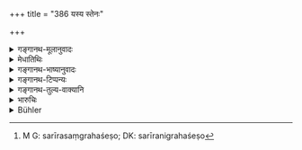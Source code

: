 +++
title = "386 यस्य स्तेनः"

+++

<details><summary>गङ्गानथ-मूलानुवादः</summary>

That king in whose town there is no thief, no adulterer, no defamer, no criminal, no assaulter,—attains the regions of Indra.—(386)
</details>

<details><summary>मेधातिथिः</summary>

**यस्य** राज्ञः **पुरे** देशे राष्ट्रे **स्तेनश्** चौरो **नास्ति** स शक्रस्येन्द्रस्य लोकं स्थानं भजते स्वर्गं प्राप्नोति । नान्यस्त्रीगो, अन्यस्य या स्त्री भार्यावरुद्धा पुनर्भूर् वा, स्त्रीग्रहणम् अभार्याया अप्य् असंबन्धिन्याः प्रतिषेधार्थम् । **दुष्ट्वाक्** त्रिविधस्याक्रोशस्य कर्ता । **साहसिक** उक्तः । दण्डेन हन्ति दण्डपारुष्यकृत् । **शक्रलोकभाग्** इति सर्वत्रानुषङ्गः । स्तेनादीनां स्त्रीसंग्रहशेषो[^३०६] ऽयम् अर्थवादः ॥ ८.३८६ ॥


[^३०६]:
     M G: sarīrasaṃgrahaśeṣo; DK: sarīranigrahaśeṣo
</details>

<details><summary>गङ्गानथ-भाष्यानुवादः</summary>

That king in whoso ‘*town*’—kingdom—there is no thief, reaches the ‘*regions of Indra*’—heaven.

‘*No adulterer*’—who has no intercourse with a married woman, or to one married a second time. The mention of the ‘*woman*’ indicates that the prohibition applies to the case of all such women as are not one’s own wife, and are not related to him.

‘*Defamer*’—the man who commits the three kinds of defamation.

‘*Criminal*’—already described above.

‘*Assaulter*’—who commits physical violence.

‘*Attains the regions of Indra*’—is to be construed with each of the phrases.

This verse constitutes a hortatory supplement to the injunctions regarding the punishing of thieves and others.—(386)
</details>

<details><summary>गङ्गानथ-टिप्पन्यः</summary>

This verse is quoted in *Vivādaratnākara*, (p. 408), which adds the following notes:—‘*Duṣṭavāk*,’ defamer of people,—‘*daṇḍaghna*,’ one who strikes people with a stick, *i.e*., an assaulter;—and in
*Vivādacintāmaṇi* (p. 264).
</details>

<details><summary>गङ्गानथ-तुल्य-वाक्यानि</summary>

**(verses 8.386-387)  
**

*Viṣṇu* (5.196).—‘The King in whose dominion there exists neither thief,
nor adulterer, nor calumniator, nor robber, nor murderer, attains the world of Indra.’

*Cf*. The Upaniṣad text, where a king is represented as saying—‘In my
realm there is no thief, no miser, no drunkard, none who is not tending the Fires, nor any illiterate person, no female libertine,—whence then can there be any male libertine.’

*Yama* (Vivādaratnākara, p. 408).—‘Wicked persons, criminals, rogues,
gamblers, oppressors,—that King in whose realm these persons are not found becomes entitled to the realm of India.’

*Nārada* (18.7-8).—‘Whenever wicked acts, opposed to the dictates of the
sacred law, have been committed, the King, after having reflected upon the matter, shall himself inflict punishment upon those who deserve it. What is opposed to revealed and traditional law, or injurious to living beings, must not be practised by the King; wherever it is practised, he must check it.’
</details>

<details><summary>भारुचिः</summary>

_यतश् वैतद् एवम् अतः ।_
</details>

<details><summary>Bühler</summary>

386	That king in whose town lives no thief, no adulterer, no defamer, no man guilty of violence, and no committer of assaults, attains the world of Sakra (Indra).
</details>
